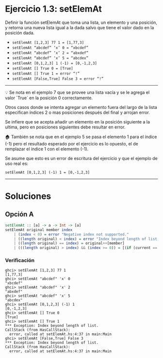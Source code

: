 # Ejercicio 1.3: setElemAt

Definir la función setElemAt que toma una lista, un elemento y una posición, y retorna una nueva lista igual a la dada salvo que tiene el valor dado en la posición dada.

- `setElemAt [1,2,3] 77 1 = [1,77,3]`
- `setElemAt “abcdef” ‘x’ 0 = “xbcdef”`
- `setElemAt “abcdef” ‘x’ 2 = “abxdef”`
- `setElemAt “abcdef” ‘x’ 5 = “abcdex”`
- `setElemAt [0,1,2,3] 1 (-1) = [0,-1,2,3]`
- `setElemAt [] True 0 = [True]`
- `setElemAt [] True 1 = error “!”`
- `setElemAt [False,True] False 3 = error “!”`

---

<aside>
💡 Se nota en el ejemplo 7 que se provee una lista vacía y se le agrega el valor `True` en la posición 0 correctamente. 

Otros casos donde se intenta agregar un elemento fuera del largo de la lista especifican índices 2 o mas posiciones después del final y arrojan error.

Se infiere que se acepta añadir un elemento en la posición siguiente a la ultima, pero en posiciones siguientes debe resultar en error.

</aside>

<aside>
🏠 También se nota que en el ejemplo 5 se pasa el elemento 1 para el índice (-1) pero el resultado esperado por el ejercicio es lo opuesto, el de remplazar el índice 1 con el elemento (-1).

Se asume que esto es un error de escritura del ejercicio y que el ejemplo de uso real es:

`setElemAt [0,1,2,3] (-1) 1 = [0,-1,2,3]`

</aside>

---

# Soluciones

## Opción A

```haskell
setElemAt :: [a] -> a -> Int -> [a]
setElemAt original member index
    | (index < 0) = error "Negative index not supported."
    | ((length original) < index) = error "Index beyond length of list."
    | ((length original) == index) = original++[member]
    | (((length original) > index) && (index >= 0)) = [(if (current == index) then member else original !! current) | current <- [0..((length original) - 1)] ]
```

### Verificación

```
ghci> setElemAt [1,2,3] 77 1  
[1,77,3]
ghci> setElemAt "abcdef" 'x' 0
"xbcdef"
ghci> setElemAt "abcdef" 'x' 2
"abxdef"
ghci> setElemAt "abcdef" 'x' 5
"abcdex"
ghci> setElemAt [0,1,2,3] (-1) 1
[0,-1,2,3]
ghci> setElemAt [] True 0
[True]
ghci> setElemAt [] True 1
*** Exception: Index beyond length of list.
CallStack (from HasCallStack):
  error, called at setElemAt.hs:4:37 in main:Main
ghci> setElemAt [False,True] False 3
*** Exception: Index beyond length of list.
CallStack (from HasCallStack):
  error, called at setElemAt.hs:4:37 in main:Main
```